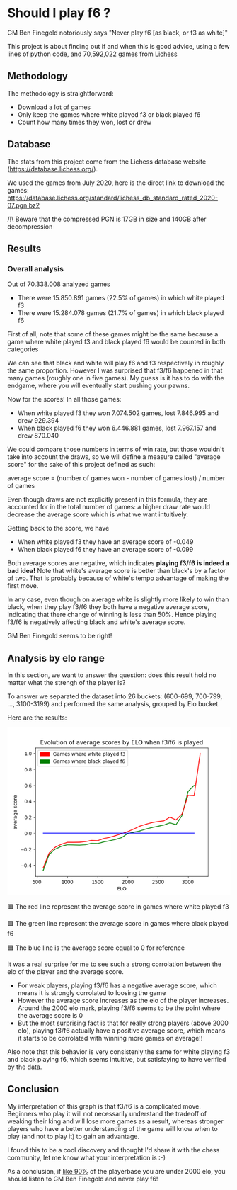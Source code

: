 # Should I play f6 ?

GM Ben Finegold notoriously says "Never play f6 [as black, or f3 as white]"

This project is about finding out if and when this is good advice, using a few lines of python code, and 70,592,022 games from [Lichess](lichess.org)

## Methodology

The methodology is straightforward:
- Download a lot of games
- Only keep the games where white played f3 or black played f6
- Count how many times they won, lost or drew

## Database

The stats from this project come from the Lichess database website (https://database.lichess.org/).

We used the games from July 2020, here is the direct link to download the games: https://database.lichess.org/standard/lichess_db_standard_rated_2020-07.pgn.bz2

/!\ Beware that the compressed PGN is 17GB in size and 140GB after decompression

## Results

### Overall analysis

Out of 70.338.008 analyzed games
- There were 15.850.891 games (22.5% of games) in which white played f3
- There were 15.284.078 games (21.7% of games) in which black played f6

First of all, note that some of these games might be the same because a game where white played f3 and black played f6 would be counted in both categories

We can see that black and white will play f6 and f3 respectively in roughly the same proportion. However I was surprised that f3/f6 happened in that many games (roughly one in five games). My guess is it has to do with the endgame, where you will eventually start pushing your pawns.

Now for the scores! In all those games:
- When white played f3 they won 7.074.502 games, lost 7.846.995 and drew 929.394
- When black played f6 they won 6.446.881 games, lost 7.967.157 and drew 870.040

We could compare those numbers in terms of win rate, but those wouldn't take into account the draws, so we will define a measure called "average score" for the sake of this project defined as such:

average score = (number of games won - number of games lost) / number of games

Even though draws are not explicitly present in this formula, they are accounted for in the total number of games: a higher draw rate would decrease the average score which is what we want intuitively.

Getting back to the score, we have
- When white played f3 they have an average score of -0.049
- When black played f6 they have an average score of -0.099

Both average scores are negative, which indicates **playing f3/f6 is indeed a bad idea!** Note that white's average score is better than black's by a factor of two. That is probably because of white's tempo advantage of making the first move.

In any case, even though on average white is slightly more likely to win than black, when they play f3/f6 they both have a negative average score, indicating that there change of winning is less than 50%. Hence playing f3/f6 is negatively affecting black and white's average score.

GM Ben Finegold seems to be right!

## Analysis by elo range

In this section, we want to answer the question: does this result hold no matter what the strengh of the player is?

To answer we separated the dataset into 26 buckets: (600-699, 700-799, ..., 3100-3199) and performed the same analysis, grouped by Elo bucket.

Here are the results:

![Evolution of average scores by elo when f3/f6 was played](./results/plot.png)

🟥 The red line represent the average score in games where white played f3

🟩 The green line represent the average score in games where black played f6

🟦 The blue line is the average score equal to 0 for reference

It was a real surprise for me to see such a strong corrolation between the elo of the player and the average score.
- For weak players, playing f3/f6 has a negative average score, which means it is strongly corrolated to loosing the game
- However the average score increases as the elo of the player increases. Around the 2000 elo mark, playing f3/f6 seems to be the point where the average score is 0
- But the most surprising fact is that for really strong players (above 2000 elo), playing f3/f6 actually have a positive average score, which means it starts to be corrolated with winning more games on average!!

Also note that this behavior is very consistenly the same for white playing f3 and black playing f6, which seems intuitive, but satisfaying to have verified by the data.

## Conclusion

My interpretation of this graph is that f3/f6 is a complicated move. Beginners who play it will not necessarily understand the tradeoff of weaking their king and will lose more games as a result, whereas stronger players who have a better understanding of the game will know when to play (and not to play it) to gain an advantage.

I found this to be a cool discovery and thought I'd share it with the chess community, let me know what your interpretation is :-)

As a conclusion, if [like 90%](https://lichess.org/stat/rating/distribution/blitz) of the playerbase you are under 2000 elo, you should listen to GM Ben Finegold and never play f6!
